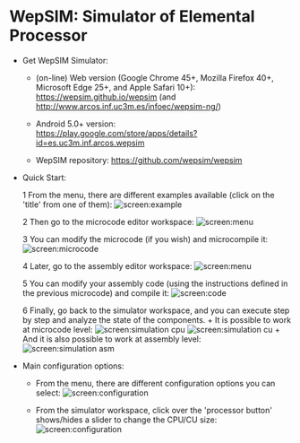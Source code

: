 # WepSIM: Simulator of Elemental Processor 

+ Get WepSIM Simulator:

   * (on-line) Web version (Google Chrome 45+, Mozilla Firefox 40+, Microsoft Edge 25+, and Apple Safari 10+): <br/>
https://wepsim.github.io/wepsim (and http://www.arcos.inf.uc3m.es/infoec/wepsim-ng/)

   * Android 5.0+ version: <br/> 
https://play.google.com/store/apps/details?id=es.uc3m.inf.arcos.wepsim

   * WepSIM repository: https://github.com/wepsim/wepsim

+ Quick Start:

   1 From the menu, there are different examples available (click on the 'title' from one of them):
     ![screen:example](https://raw.githubusercontent.com/wepsim/wepsim/master/help/simulator/simulator015.jpg)

   2 Then go to the microcode editor workspace: 
     ![screen:menu](https://raw.githubusercontent.com/wepsim/wepsim/master/help/simulator/firmware001.jpg)

   3 You can modify the microcode (if you wish) and microcompile it: 
     ![screen:microcode](https://raw.githubusercontent.com/wepsim/wepsim/master/help/simulator/firmware002.jpg)

   4 Later, go to the assembly editor workspace: 
     ![screen:menu](https://raw.githubusercontent.com/wepsim/wepsim/master/help/simulator/assembly002.jpg)

   5 You can modify your assembly code (using the instructions defined in the previous microcode) and compile it: 
     ![screen:code](https://raw.githubusercontent.com/wepsim/wepsim/master/help/simulator/assembly003.jpg)

   6 Finally, go back to the simulator workspace, and you can execute step by step and analyze the state of the components.
       + It is possible to work at microcode level: 
         ![screen:simulation cpu](https://raw.githubusercontent.com/wepsim/wepsim/master/help/simulator/simulator009.jpg)
         ![screen:simulation cu](https://raw.githubusercontent.com/wepsim/wepsim/master/help/simulator/simulator012.jpg)
       + And it is also possible to work at assembly level: 
         ![screen:simulation asm](https://raw.githubusercontent.com/wepsim/wepsim/master/help/simulator/simulator010.jpg)

+ Main configuration options:

   + From the menu, there are different configuration options you can select:
     ![screen:configuration](https://raw.githubusercontent.com/wepsim/wepsim/master/help/simulator/simulator014.jpg)

   + From the simulator workspace, click over the 'processor button' shows/hides a slider to change the CPU/CU size:
     ![screen:configuration](https://raw.githubusercontent.com/wepsim/wepsim/master/help/simulator/simulator013.jpg)

